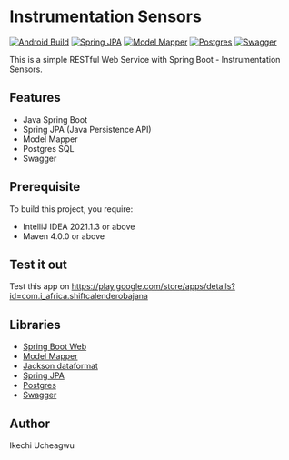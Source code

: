 # Instrumentation Sensors

[![Android Build](https://img.shields.io/badge/Java-Spring%20Boot-orange)](https://spring.io/projects/spring-boot) [![Spring JPA](https://img.shields.io/badge/Spring-JPA-blue)](https://spring.io/projects/spring-data-jpa) [![Model Mapper ](https://img.shields.io/badge/ModelMapper-%20passing-green)](http://modelmapper.org/) [![Postgres](https://img.shields.io/badge/Postgres-%20SQL-blue)](https://www.postgresql.org/) [![Swagger](https://img.shields.io/badge/Swagger-passing-green)](https://swagger.io/)

This is a simple RESTful Web Service with Spring Boot - Instrumentation Sensors. 

## Features
* Java Spring Boot
* Spring JPA (Java Persistence API)
* Model Mapper
* Postgres SQL
* Swagger

## Prerequisite
To build this project, you require:
- IntelliJ IDEA 2021.1.3 or above
- Maven 4.0.0 or above 


## Test it out 
Test this app on https://play.google.com/store/apps/details?id=com.i_africa.shiftcalenderobajana  

## Libraries
*   [Spring Boot Web](https://mvnrepository.com/artifact/org.springframework.boot/spring-boot-starter-web)
*   [Model Mapper](http://modelmapper.org/)
*   [Jackson dataformat](https://mvnrepository.com/artifact/com.fasterxml.jackson.dataformat/jackson-dataformat-xml)
*   [Spring JPA](https://spring.io/projects/spring-data-jpa)
*   [Postgres](https://www.postgresql.org/)
*   [Swagger](https://swagger.io/)

## Author
Ikechi Ucheagwu 
